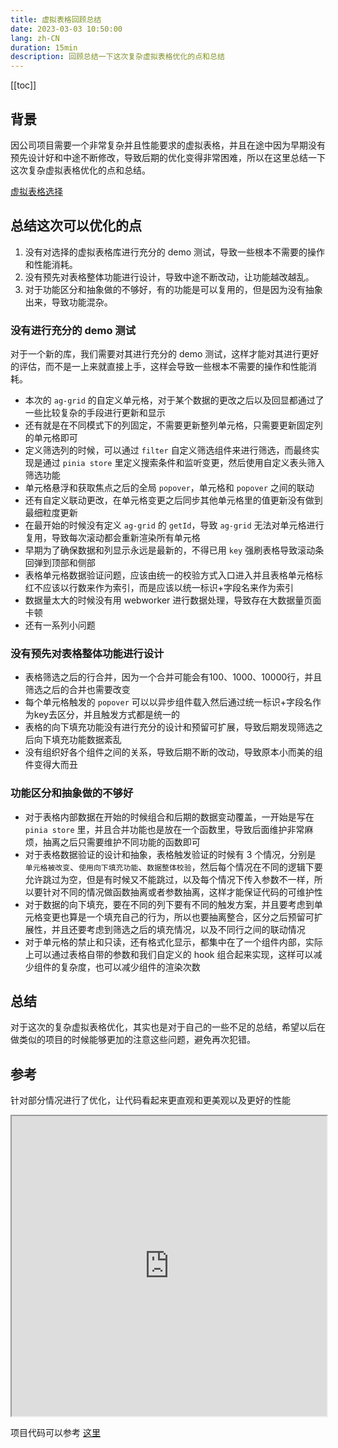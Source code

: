 ```yaml
---
title: 虚拟表格回顾总结
date: 2023-03-03 10:50:00
lang: zh-CN
duration: 15min
description: 回顾总结一下这次复杂虚拟表格优化的点和总结
---
```


[[toc]]

## 背景
因公司项目需要一个非常复杂并且性能要求的虚拟表格，并且在途中因为早期没有预先设计好和中途不断修改，导致后期的优化变得非常困难，所以在这里总结一下这次复杂虚拟表格优化的点和总结。

[虚拟表格选择](./virtual-table-row-merges)

## 总结这次可以优化的点
1. 没有对选择的虚拟表格库进行充分的 demo 测试，导致一些根本不需要的操作和性能消耗。
2. 没有预先对表格整体功能进行设计，导致中途不断改动，让功能越改越乱。
3. 对于功能区分和抽象做的不够好，有的功能是可以复用的，但是因为没有抽象出来，导致功能混杂。

### 没有进行充分的 demo 测试

对于一个新的库，我们需要对其进行充分的 demo 测试，这样才能对其进行更好的评估，而不是一上来就直接上手，这样会导致一些根本不需要的操作和性能消耗。
- 本次的 `ag-grid` 的自定义单元格，对于某个数据的更改之后以及回显都通过了一些比较复杂的手段进行更新和显示
- 还有就是在不同模式下的列固定，不需要更新整列单元格，只需要更新固定列的单元格即可
- 定义筛选列的时候，可以通过 `filter` 自定义筛选组件来进行筛选，而最终实现是通过 `pinia store` 里定义搜索条件和监听变更，然后使用自定义表头筛入筛选功能
- 单元格悬浮和获取焦点之后的全局 `popover`，单元格和 `popover` 之间的联动
- 还有自定义联动更改，在单元格变更之后同步其他单元格里的值更新没有做到最细粒度更新
- 在最开始的时候没有定义 `ag-grid` 的 `getId`，导致 `ag-grid` 无法对单元格进行复用，导致每次滚动都会重新渲染所有单元格
- 早期为了确保数据和列显示永远是最新的，不得已用 `key` 强刷表格导致滚动条回弹到顶部和侧部
- 表格单元格数据验证问题，应该由统一的校验方式入口进入并且表格单元格标红不应该以行数来作为索引，而是应该以统一标识+字段名来作为索引
- 数据量太大的时候没有用 webworker 进行数据处理，导致存在大数据量页面卡顿
- 还有一系列小问题

### 没有预先对表格整体功能进行设计
- 表格筛选之后的行合并，因为一个合并可能会有100、1000、10000行，并且筛选之后的合并也需要改变
- 每个单元格触发的 `popover` 可以以异步组件载入然后通过统一标识+字段名作为key去区分，并且触发方式都是统一的
- 表格的向下填充功能没有进行充分的设计和预留可扩展，导致后期发现筛选之后向下填充功能数据紊乱
- 没有组织好各个组件之间的关系，导致后期不断的改动，导致原本小而美的组件变得大而丑


### 功能区分和抽象做的不够好
- 对于表格内部数据在开始的时候组合和后期的数据变动覆盖，一开始是写在 `pinia store` 里，并且合并功能也是放在一个函数里，导致后面维护非常麻烦，抽离之后只需要维护不同功能的函数即可
- 对于表格数据验证的设计和抽象，表格触发验证的时候有 3 个情况，分别是 `单元格被改变`、`使用向下填充功能`、`数据整体校验`，然后每个情况在不同的逻辑下要允许跳过为空，但是有时候又不能跳过，以及每个情况下传入参数不一样，所以要针对不同的情况做函数抽离或者参数抽离，这样才能保证代码的可维护性
- 对于数据的向下填充，要在不同的列下要有不同的触发方案，并且要考虑到单元格变更也算是一个填充自己的行为，所以也要抽离整合，区分之后预留可扩展性，并且还要考虑到筛选之后的填充情况，以及不同行之间的联动情况
- 对于单元格的禁止和只读，还有格式化显示，都集中在了一个组件内部，实际上可以通过表格自带的参数和我们自定义的 hook 组合起来实现，这样可以减少组件的复杂度，也可以减少组件的渲染次数

## 总结
对于这次的复杂虚拟表格优化，其实也是对于自己的一些不足的总结，希望以后在做类似的项目的时候能够更加的注意这些问题，避免再次犯错。

## 参考
针对部分情况进行了优化，让代码看起来更直观和更美观以及更好的性能
<iframe style="width: 100%;overflow: hidden;height: 480px;" src="http://virtual-demo.baii.icu/#/grid"></iframe>

项目代码可以参考 [这里](https://github.com/FuBaooo/virtual-table-demo)
